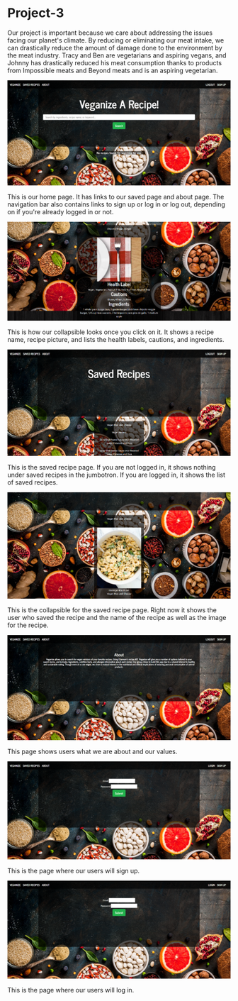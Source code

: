 # Project-3

Our project is important because we care about addressing the issues facing our planet's climate. By reducing or eliminating our meat intake, we can drastically reduce the amount of damage done to the environment by the meat industry. Tracy and Ben are vegetarians and aspiring vegans, and Johnny has drastically reduced his meat consumption thanks to products from Impossible meats and Beyond meats and is an aspiring vegetarian.

![Home page](client/src/images/homepage.png)

This is our home page. It has links to our saved page and about page. The navigation bar also contains links to sign up or log in or log out, depending on if you're already logged in or not.

![Home page collapsible](client/src/images/homepageCollapsible.png)

This is how our collapsible looks once you click on it. It shows a recipe name, recipe picture, and lists the health labels, cautions, and ingredients. 

![Saved recipe](client/src/images/savedRecipes.png)

This is the saved recipe page. If you are not logged in, it shows nothing under saved recipes in the jumbotron. If you are logged in, it shows the list of saved recipes. 

![Saved recipe collapsible](client/src/images/savedRecipesCollapsible.png)

This is the collapsible for the saved recipe page. Right now it shows the user who saved the recipe and the name of the recipe as well as the image for the recipe. 

![About](client/src/images/about.png)

This page shows users what we are about and our values. 

![Sign up](client/src/images/signUp.png)

This is the page where our users will sign up.

![Sign up](client/src/images/logIn.png)

This is the page where our users will log in.


